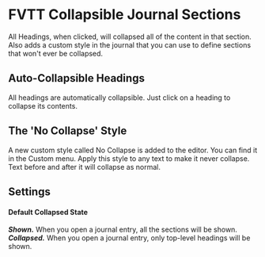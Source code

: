# FVTT Collapsible Journal Sections
All Headings, when clicked, will collapsed all of the content in that section. Also adds a custom style in the journal that you can use to define sections that won't ever be collapsed.

## Auto-Collapsible Headings
All headings are automatically collapsible. Just click on a heading to collapse its contents.

## The 'No Collapse' Style
A new custom style called No Collapse is added to the editor. You can find it in the Custom menu.
Apply this style to any text to make it never collapse.
Text before and after it will collapse as normal. 

## Settings
#### Default Collapsed State
**_Shown._** When you open a journal entry, all the sections will be shown.  
**_Collapsed._** When you open a journal entry, only top-level headings will be shown.

